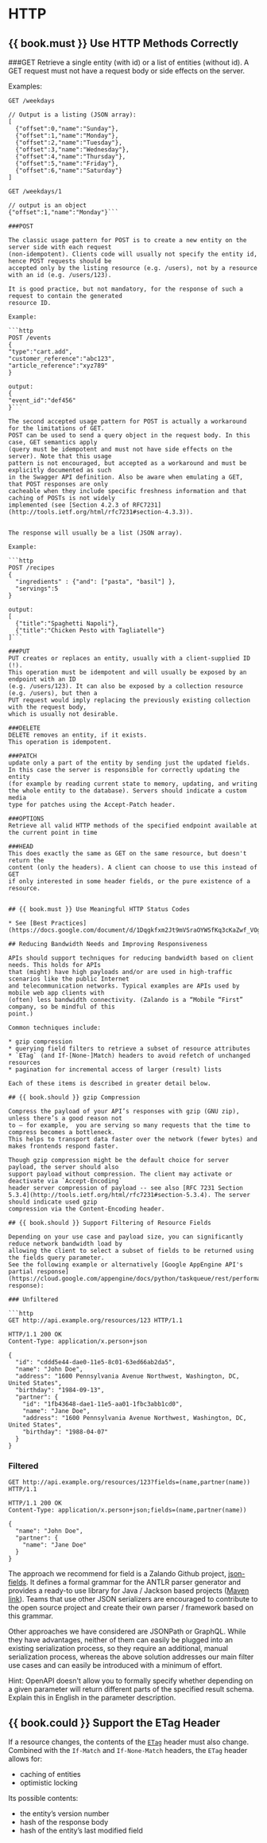 # HTTP

## {{ book.must }} Use HTTP Methods Correctly


###GET
Retrieve a single entity (with id) or a list of entities (without id).
A GET request must not have a request body or side effects on the server.

Examples:

```http
GET /weekdays

// Output is a listing (JSON array):
[
  {"offset":0,"name":"Sunday"},
  {"offset":1,"name":"Monday"},
  {"offset":2,"name":"Tuesday"},
  {"offset":3,"name":"Wednesday"},
  {"offset":4,"name":"Thursday"},
  {"offset":5,"name":"Friday"},
  {"offset":6,"name":"Saturday"}
]

GET /weekdays/1

// output is an object
{"offset":1,"name":"Monday"}```

###POST

The classic usage pattern for POST is to create a new entity on the server side with each request
(non-idempotent). Clients code will usually not specify the entity id, hence POST requests should be
accepted only by the listing resource (e.g. /users), not by a resource with an id (e.g. /users/123).

It is good practice, but not mandatory, for the response of such a request to contain the generated
resource ID.

Example:

```http
POST /events
{
"type":"cart.add",
"customer_reference":"abc123",
"article_reference":"xyz789"
}

output:
{
"event_id":"def456"
}```

The second accepted usage pattern for POST is actually a workaround for the limitations of GET.
POST can be used to send a query object in the request body. In this case, GET semantics apply
(query must be idempotent and must not have side effects on the server). Note that this usage
pattern is not encouraged, but accepted as a workaround and must be explicitly documented as such
in the Swagger API definition. Also be aware when emulating a GET, that POST responses are only
cacheable when they include specific freshness information and that caching of POSTs is not widely
implemented (see [Section 4.2.3 of RFC7231](http://tools.ietf.org/html/rfc7231#section-4.3.3)).


The response will usually be a list (JSON array).

Example:

```http
POST /recipes
{
  "ingredients" : {"and": ["pasta", "basil"] },
  "servings":5
}

output:
[
  {"title":"Spaghetti Napoli"},
  {"title":"Chicken Pesto with Tagliatelle"}
]```

###PUT
PUT creates or replaces an entity, usually with a client-supplied ID (!).
This operation must be idempotent and will usually be exposed by an endpoint with an ID
(e.g. /users/123). It can also be exposed by a collection resource (e.g. /users), but then a
PUT request would imply replacing the previously existing collection with the request body,
which is usually not desirable.

###DELETE
DELETE removes an entity, if it exists.
This operation is idempotent.

###PATCH
update only a part of the entity by sending just the updated fields.
In this case the server is responsible for correctly updating the entity
(for example by reading current state to memory, updating, and writing
the whole entity to the database). Servers should indicate a custom media
type for patches using the Accept-Patch header.

###OPTIONS
Retrieve all valid HTTP methods of the specified endpoint available at the current point in time

###HEAD
This does exactly the same as GET on the same resource, but doesn't return the
content (only the headers). A client can choose to use this instead of GET
if only interested in some header fields, or the pure existence of a resource.


## {{ book.must }} Use Meaningful HTTP Status Codes

* See [Best Practices](https://docs.google.com/document/d/1Dqgkfxm2Jt9mVSraOYWSfKq3cKaZwf_VOgYDRuUf7kI/edit#heading=h.nkp61pevkdh6)

## Reducing Bandwidth Needs and Improving Responsiveness

APIs should support techniques for reducing bandwidth based on client needs. This holds for APIs
that (might) have high payloads and/or are used in high-traffic scenarios like the public Internet
and telecommunication networks. Typical examples are APIs used by mobile web app clients with
(often) less bandwidth connectivity. (Zalando is a “Mobile “First” company, so be mindful of this
point.)

Common techniques include:

* gzip compression
* querying field filters to retrieve a subset of resource attributes
* `ETag` (and If-[None-]Match) headers to avoid refetch of unchanged resources
* pagination for incremental access of larger (result) lists

Each of these items is described in greater detail below.

## {{ book.should }} gzip Compression

Compress the payload of your API’s responses with gzip (GNU zip), unless there’s a good reason not
to — for example,  you are serving so many requests that the time to compress becomes a bottleneck.
This helps to transport data faster over the network (fewer bytes) and makes frontends respond faster.

Though gzip compression might be the default choice for server payload, the server should also
support payload without compression. The client may activate or deactivate via `Accept-Encoding`
header server compression of payload -- see also [RFC 7231 Section
5.3.4](http://tools.ietf.org/html/rfc7231#section-5.3.4). The server should indicate used gzip
compression via the Content-Encoding header.

## {{ book.should }} Support Filtering of Resource Fields

Depending on your use case and payload size, you can significantly reduce network bandwidth load by
allowing the client to select a subset of fields to be returned using the fields query parameter.
See the following example or alternatively [Google AppEngine API's partial response](https://cloud.google.com/appengine/docs/python/taskqueue/rest/performance#partial-response):

### Unfiltered

```http
GET http://api.example.org/resources/123 HTTP/1.1

HTTP/1.1 200 OK
Content-Type: application/x.person+json

{
  "id": "cddd5e44-dae0-11e5-8c01-63ed66ab2da5",
  "name": "John Doe",
  "address": "1600 Pennsylvania Avenue Northwest, Washington, DC, United States",
  "birthday": "1984-09-13",
  "partner": {
    "id": "1fb43648-dae1-11e5-aa01-1fbc3abb1cd0",
    "name": "Jane Doe",
    "address": "1600 Pennsylvania Avenue Northwest, Washington, DC, United States",
    "birthday": "1988-04-07"
  }
}
```

### Filtered

```http
GET http://api.example.org/resources/123?fields=(name,partner(name)) HTTP/1.1

HTTP/1.1 200 OK
Content-Type: application/x.person+json;fields=(name,partner(name))

{
  "name": "John Doe",
  "partner": {
    "name": "Jane Doe"
  }
}
```

The approach we recommend for field is a Zalando Github project,
[json-fields](https://github.com/zalando/json-fields). It defines a formal grammar for the ANTLR
 parser generator and provides a ready-to use library for Java / Jackson based projects
 ([Maven link](http://mvnrepository.com/artifact/org.zalando.guild.api/json-fields-jackson)).
Teams that use other JSON serializers are encouraged to contribute to the open source project and
create their own parser / framework based on this grammar.

Other approaches we have considered are JSONPath or GraphQL. While they have advantages, neither of
them can easily be plugged into an existing serialization process, so they require an additional,
manual serialization process, whereas the above solution addresses our main filter use cases and
can easily be introduced with a minimum of effort.

Hint: OpenAPI doesn't allow you to formally specify whether depending on a given parameter will
return different parts of the specified result schema. Explain this in English in the parameter
description.

## {{ book.could }} Support the ETag Header

If a resource changes, the contents of the [`ETag`](https://en.wikipedia.org/wiki/HTTP_ETag) header
must also change. Combined with the `If-Match` and `If-None-Match` headers, the `ETag` header allows
for:

* caching of entities
* optimistic locking

Its possible contents:

* the entity’s version number
* hash of the response body
* hash of the entity’s last modified field
